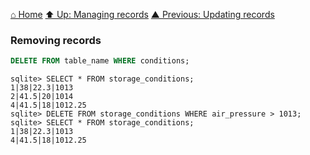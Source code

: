 [⌂ Home](../../../README.md)
[⬆ Up: Managing records](README.md)
[▲ Previous: Updating records](updating_records.md)

### Removing records

```sql
DELETE FROM table_name WHERE conditions;
```

```
sqlite> SELECT * FROM storage_conditions;
1|38|22.3|1013
2|41.5|20|1014
4|41.5|18|1012.25
sqlite> DELETE FROM storage_conditions WHERE air_pressure > 1013;
sqlite> SELECT * FROM storage_conditions;
1|38|22.3|1013
4|41.5|18|1012.25
```
